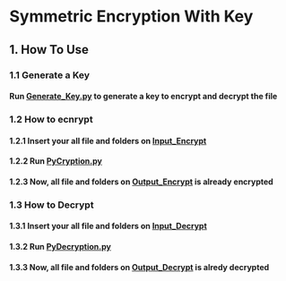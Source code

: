 # Symmetric Encryption With Key
## 1. How To Use
### 1.1 Generate a Key
#### Run [Generate_Key.py](https://github.com/ghilmanaji/Simple-PyCryption/blob/main/Generate_Key.py) to generate a key to encrypt and decrypt the file
### 1.2 How to ecnrypt
#### 1.2.1 Insert your all file and folders on [Input_Encrypt](https://github.com/ghilmanaji/Simple-PyCryption/tree/main/Input_Encrypt)
#### 1.2.2 Run [PyCryption.py](https://github.com/ghilmanaji/Simple-PyCryption/blob/main/PyCryption.py)
#### 1.2.3 Now, all file and folders on [Output_Encrypt](https://github.com/ghilmanaji/Simple-PyCryption/tree/main/Output_Encrypt) is already encrypted
### 1.3 How to Decrypt
#### 1.3.1 Insert your all file and folders on [Input_Decrypt](https://github.com/ghilmanaji/Simple-PyCryption/tree/main/Input_Decrypt)
#### 1.3.2 Run [PyDecryption.py](https://github.com/ghilmanaji/Simple-PyCryption/blob/main/PyDecryption.py)
#### 1.3.3 Now, all file and folders on [Output_Decrypt](https://github.com/ghilmanaji/Simple-PyCryption/tree/main/Output_Decrypt) is alredy decrypted
